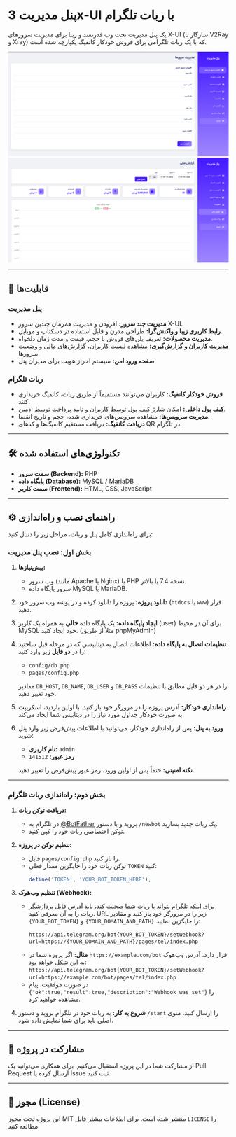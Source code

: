 # پنل مدیریت 3x-UI با ربات تلگرام

یک پنل مدیریت تحت وب قدرتمند و زیبا برای مدیریت سرورهای X-UI (سازگار با V2Ray و Xray) که با یک ربات تلگرامی برای فروش خودکار کانفیگ یکپارچه شده است.

![تصویر پنل اول](https://raw.githubusercontent.com/Nullfill/3x-pannel-and-bot/main/images/screenshot%201.png)
![تصویر پنل دوم](https://raw.githubusercontent.com/Nullfill/3x-pannel-and-bot/main/images/screenshot%202.png)

---

## 🚀 قابلیت‌ها

### پنل مدیریت
- **مدیریت چند سرور:** افزودن و مدیریت همزمان چندین سرور X-UI.
- **رابط کاربری زیبا و واکنش‌گرا:** طراحی مدرن و قابل استفاده در دسکتاپ و موبایل.
- **مدیریت محصولات:** تعریف پلن‌های فروش با حجم، قیمت و مدت زمان دلخواه.
- **مدیریت کاربران و گزارش‌گیری:** مشاهده لیست کاربران، گزارش‌های مالی و وضعیت سرورها.
- **صفحه ورود امن:** سیستم احراز هویت برای مدیران پنل.

### ربات تلگرام
- **فروش خودکار کانفیگ:** کاربران می‌توانند مستقیماً از طریق ربات، کانفیگ خریداری کنند.
- **کیف پول داخلی:** امکان شارژ کیف پول توسط کاربران و تایید پرداخت توسط ادمین.
- **مدیریت سرویس‌ها:** مشاهده سرویس‌های خریداری شده، حجم و تاریخ انقضا.
- **دریافت کانفیگ:** دریافت مستقیم کانفیگ‌ها و کدهای QR در تلگرام.

---

## 🛠️ تکنولوژی‌های استفاده شده

- **سمت سرور (Backend):** PHP
- **پایگاه داده (Database):** MySQL / MariaDB
- **سمت کاربر (Frontend):** HTML, CSS, JavaScript

---

## ⚙️ راهنمای نصب و راه‌اندازی

برای راه‌اندازی کامل پنل و ربات، مراحل زیر را دنبال کنید:

### بخش اول: نصب پنل مدیریت

1.  **پیش‌نیازها:**
    - وب سرور (مانند Apache یا Nginx) با PHP نسخه 7.4 یا بالاتر.
    - سرور پایگاه داده MySQL یا MariaDB.

2.  **دانلود پروژه:**
    پروژه را دانلود کرده و در پوشه وب سرور خود (`htdocs` یا `www`) قرار دهید.

3.  **ایجاد پایگاه داده:**
    یک پایگاه داده **خالی** به همراه یک کاربر (user) برای آن در محیط MySQL خود ایجاد کنید. (مثلاً از طریق phpMyAdmin)

4.  **تنظیمات اتصال به پایگاه داده:**
    اطلاعات اتصال به دیتابیسی که در مرحله قبل ساختید را در **دو فایل** زیر وارد کنید:
    -   `config/db.php`
    -   `pages/config.php`

    مقادیر `DB_HOST`, `DB_NAME`, `DB_USER` و `DB_PASS` را در هر دو فایل مطابق با تنظیمات خود تغییر دهید.

5.  **راه‌اندازی خودکار:**
    آدرس پروژه را در مرورگر خود باز کنید. با اولین بازدید، اسکریپت به صورت خودکار جداول مورد نیاز را در دیتابیس شما ایجاد می‌کند.

6.  **ورود به پنل:**
    پس از راه‌اندازی خودکار، می‌توانید با اطلاعات پیش‌فرض زیر وارد پنل شوید:
    -   **نام کاربری:** `admin`
    -   **رمز عبور:** `141512`

    **نکته امنیتی:** حتماً پس از اولین ورود، رمز عبور پیش‌فرض را تغییر دهید.

---

### بخش دوم: راه‌اندازی ربات تلگرام

1.  **دریافت توکن ربات:**
    - در تلگرام به [@BotFather](https://t.me/BotFather) بروید و با دستور `/newbot` یک ربات جدید بسازید.
    - توکن اختصاصی ربات خود را کپی کنید.

2.  **تنظیم توکن در پروژه:**
    - فایل `pages/config.php` را باز کنید.
    - توکن ربات خود را جایگزین مقدار فعلی `TOKEN` کنید:
      ```php
      define('TOKEN', 'YOUR_BOT_TOKEN_HERE');
      ```

3.  **تنظیم وب‌هوک (Webhook):**
    - برای اینکه تلگرام بتواند با ربات شما صحبت کند، باید آدرس فایل پردازشگر ربات را به آن معرفی کنید. URL زیر را در مرورگر خود باز کنید و مقادیر `{YOUR_BOT_TOKEN}` و `{YOUR_DOMAIN_AND_PATH}` را جایگزین نمایید:
      ```
      https://api.telegram.org/bot{YOUR_BOT_TOKEN}/setWebhook?url=https://{YOUR_DOMAIN_AND_PATH}/pages/tel/index.php
      ```
    - **مثال:** اگر پروژه شما در `https://example.com/bot` قرار دارد، آدرس وب‌هوک به این شکل خواهد بود:
      `https://api.telegram.org/bot{YOUR_BOT_TOKEN}/setWebhook?url=https://example.com/bot/pages/tel/index.php`
    - در صورت موفقیت، پیام `{"ok":true,"result":true,"description":"Webhook was set"}` را مشاهده خواهید کرد.

4.  **شروع به کار:** به ربات خود در تلگرام بروید و دستور `/start` را ارسال کنید. منوی اصلی باید برای شما نمایش داده شود.

---

## 🤝 مشارکت در پروژه

از مشارکت شما در این پروژه استقبال می‌کنیم. برای همکاری می‌توانید یک Pull Request ارسال کرده یا Issue ثبت کنید.

---

## 📄 مجوز (License)

این پروژه تحت مجوز MIT منتشر شده است. برای اطلاعات بیشتر فایل `LICENSE` را مطالعه کنید.
